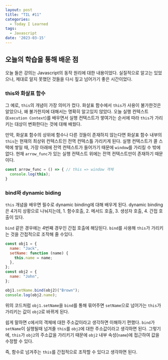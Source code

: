 ```yaml
---
layout: post
title: "TIL #11"
categories:
  - Today I Learned
tags:
  - Javascript
date: '2023-03-15'
---
```


## 오늘의 학습을 통해 배운 점

오늘 들은 강의는 Javascript의 동작 원리에 대한 내용이었다.
실질적으로 알고는 있었으나, 제대로 알지 못했던 것들을 다시 짚고 넘어가기 좋은 시간이었다.

### this와 화살표 함수
그 예로, `this`의 개념이 가장 의미가 컸다.
화살표 함수에서 `this`가 사용이 불가한것은 알았으나, 왜 불가한지에 대해서는 명확히 알고있지 않았다.
오늘 실행 컨텍스트(`Execution Context`)를 배우면서 실행 컨텍스트가 쌓여가는 순서에 따라 `this`가 가리키는 대상이 변화한다는 것에 대해 배웠다.

만약, 화살표 함수의 상위에 함수나 다른 것들이 존재하지 않는다면 화살표 함수 내부의 `this`는 현재의 최상위 컨텍스트인 전역 컨텍스틀 가리키게 된다.
실행 컨텍스트가 콜 스택에 쌓일 때, 가장 아래에 전역 컨텍스트가 들어가기 때문에 `window`를 가리킬 수 밖에 없다.
현재 `arrow_func`가 있는 실행 컨텍스트 위에는 전역 컨텍스트만이 존재하기 때문이다.
```js
const arrow_func = () => { // this => window 객체
  console.log(this);
}
```

### bind와 dynamic biding
`this` 개념을 배우면 필수로 dynamic binding에 대해 배우게 된다.
dynamic binding은 4가지 상황으로 나눠지는데, 1. 함수호출, 2. 메서드 호출, 3. 생성자 호출, 4. 간접 호출이 있다.

`bind` 같은 경우에는 4번째 경우인 간접 호출에 해당된다.
`bind`를 사용해 `this`가 가리키는 것을 간접적으로 조작해 줄 수있다.

```js
const obj1 = {
  name: "Jack",
  setName: function (name) {
    this.name = name;
  },
};
const obj2 = {
  name: "John",
};

obj1.setName.bind(obj2)("Brown");
console.log(obj2.name);
```
위의 코드처럼 `obj1.setName`을 `bind`를 통해 묶어주면 `setName`으로 넘어가는 `this`가 가리키는 값이 `obj2`로 바뀌게 된다.

쉽게 말하면 c에서의 객체에 대한 주소값이라고 생각하면 이해하기 편했다.
`bind`가 `setName`이 실행될때 넘겨줄 `this`를 `obj2`에 대한 주소값이라고 생각하면 된다.
그렇기에, `this`가 `obj2`의 주소값을 가리키기 때문에 `obj2` 내부 속성(`name`)에 접근하여 값을 수정할 수 있다.

즉, 함수로 넘겨주는 `this`를 간접적으로 조작할 수 있다고 생각하면 된다.
